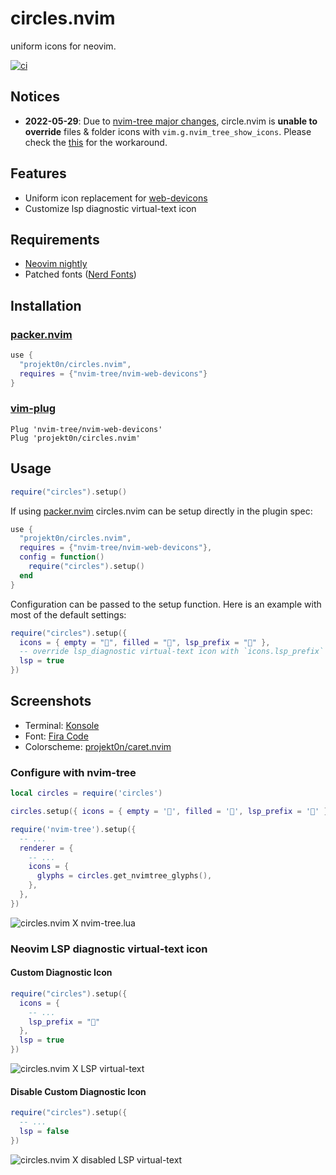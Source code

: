 # circles.nvim

uniform icons for neovim.

[![ci](https://github.com/projekt0n/circles.nvim/actions/workflows/ci.yml/badge.svg)](https://github.com/projekt0n/circles.nvim/actions/workflows/ci.yml)

## Notices

- **2022-05-29**: Due to [nvim-tree major changes](http://bit.ly/3vIpEOJ), circle.nvim is **unable to override**
  files & folder icons with `vim.g.nvim_tree_show_icons`. Please check the [this](#configure-with-nvim-tree) for the workaround.

## Features

- Uniform icon replacement for [web-devicons](https://github.com/nvim-tree/nvim-web-devicons)
- Customize lsp diagnostic virtual-text icon

## Requirements

- [Neovim nightly](https://github.com/neovim/neovim/releases/tag/nightly)
- Patched fonts ([Nerd Fonts](https://github.com/ryanoasis/nerd-fonts))

## Installation

### [packer.nvim](https://github.com/wbthomason/packer.nvim)

```lua
use {
  "projekt0n/circles.nvim",
  requires = {"nvim-tree/nvim-web-devicons"}
}
```

### [vim-plug](https://github.com/junegunn/vim-plug)

```vim
Plug 'nvim-tree/nvim-web-devicons'
Plug 'projekt0n/circles.nvim'
```

## Usage

```lua
require("circles").setup()
```

If using [packer.nvim](https://github.com/wbthomason/packer.nvim) circles.nvim can be setup directly in the plugin spec:

```lua
use {
  "projekt0n/circles.nvim",
  requires = {"nvim-tree/nvim-web-devicons"},
  config = function()
    require("circles").setup()
  end
}
```

Configuration can be passed to the setup function. Here is an example with most of the default settings:

```lua
require("circles").setup({
  icons = { empty = "", filled = "", lsp_prefix = "" },
  -- override lsp_diagnostic virtual-text icon with `icons.lsp_prefix`
  lsp = true
})
```

## Screenshots

- Terminal: [Konsole](https://konsole.kde.org/)
- Font: [Fira Code](https://github.com/tonsky/FiraCode)
- Colorscheme: [projekt0n/caret.nvim](https://github.com/projekt0n/caret.nvim)

### Configure with nvim-tree

```lua
local circles = require('circles')

circles.setup({ icons = { empty = '', filled = '', lsp_prefix = '' } })

require('nvim-tree').setup({
  -- ...
  renderer = {
    -- ...
    icons = {
      glyphs = circles.get_nvimtree_glyphs(),
    },
  },
})
```

![circles.nvim X nvim-tree.lua](https://imgur.com/iJtbXo7.png)

### Neovim LSP diagnostic virtual-text icon

#### Custom Diagnostic Icon

```lua
require("circles").setup({
  icons = {
    -- ...
    lsp_prefix = ""
  },
  lsp = true
})
```

![circles.nvim X LSP virtual-text](https://imgur.com/Vlvlpr9.png)

#### Disable Custom Diagnostic Icon

```lua
require("circles").setup({
  -- ...
  lsp = false
})
```

![circles.nvim X disabled LSP virtual-text](https://imgur.com/0X4lKFW.png)
